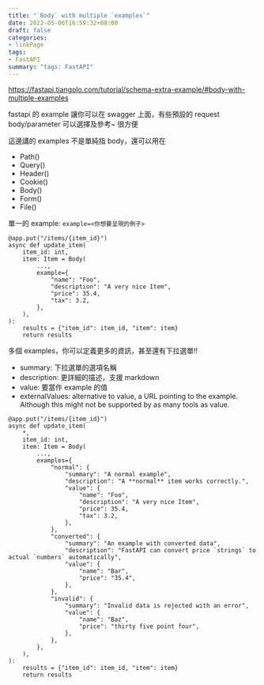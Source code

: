 ```yaml
---
title: "`Body` with multiple `examples`"
date: 2022-05-06T16:59:32+08:00
draft: false
categories:
- linkPage
tags:
- FastAPI
summary: "tags: FastAPI"
---
```

https://fastapi.tiangolo.com/tutorial/schema-extra-example/#body-with-multiple-examples

fastapi 的 example 讓你可以在 swagger 上面，有些預設的 request body/parameter 可以選擇及參考~ 很方便

這邊講的 examples 不是單純指 body，還可以用在
- Path()
- Query()
- Header()
- Cookie()
- Body()
- Form()
- File()

單一的 example: `example=<你想要呈現的例子>` 
```python=
@app.put("/items/{item_id}")
async def update_item(
    item_id: int,
    item: Item = Body(
        ...,
        example={
            "name": "Foo",
            "description": "A very nice Item",
            "price": 35.4,
            "tax": 3.2,
        },
    ),
):
    results = {"item_id": item_id, "item": item}
    return results
```

多個 examples，你可以定義更多的資訊，甚至還有下拉選單!!
- summary: 下拉選單的選項名稱
- description: 更詳細的描述，支援 markdown
- value: 要當作 example 的值
- externalValues: alternative to value, a URL pointing to the example. Although this might not be supported by as many tools as value.

```python=
@app.put("/items/{item_id}")
async def update_item(
    *,
    item_id: int,
    item: Item = Body(
        ...,
        examples={
            "normal": {
                "summary": "A normal example",
                "description": "A **normal** item works correctly.",
                "value": {
                    "name": "Foo",
                    "description": "A very nice Item",
                    "price": 35.4,
                    "tax": 3.2,
                },
            },
            "converted": {
                "summary": "An example with converted data",
                "description": "FastAPI can convert price `strings` to actual `numbers` automatically",
                "value": {
                    "name": "Bar",
                    "price": "35.4",
                },
            },
            "invalid": {
                "summary": "Invalid data is rejected with an error",
                "value": {
                    "name": "Baz",
                    "price": "thirty five point four",
                },
            },
        },
    ),
):
    results = {"item_id": item_id, "item": item}
    return results
```
